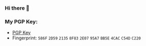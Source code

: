 ### Hi there 👋

### My PGP Key:
- [PGP Key](https://keybase.io/derrickkhoo/pgp_keys.asc?fingerprint=586f2d5921358f832e0795a7bb5e4cacc54dc220)
- Fingerprint: `586F` `2D59` `2135` `8F83` `2E07` `95A7` `BB5E` `4CAC` `C54D` `C220`

<!--
**drkkjh/drkkjh** is a ✨ _special_ ✨ repository because its `README.md` (this file) appears on your GitHub profile.

Here are some ideas to get you started:

- 🔭 I’m currently working on ...
- 🌱 I’m currently learning ...
- 👯 I’m looking to collaborate on ...
- 🤔 I’m looking for help with ...
- 💬 Ask me about ...
- 📫 How to reach me: ...
- 😄 Pronouns: ...
- ⚡ Fun fact: ...
-->
